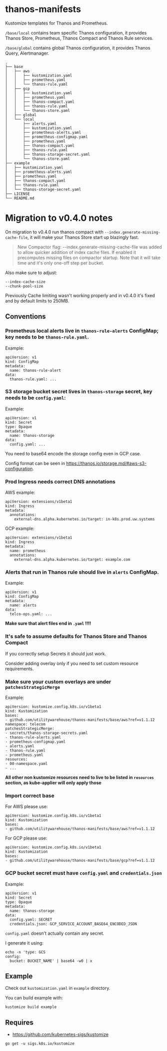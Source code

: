 # thanos-manifests

Kustomize templates for Thanos and Prometheus.

`/base/local` contains team specific Thanos configuration, it provides Thanos Store, Prometheus, Thanos Compact and Thanos Rule services.

`/base/global` contains global Thanos configuration, it provides Thanos Query, Alertmanager.

```
.
├── base
│   ├── aws
│   │   ├── kustomization.yaml
│   │   ├── prometheus.yaml
│   │   └── thanos-rule.yaml
│   ├── gcp
│   │   ├── kustomization.yaml
│   │   ├── prometheus.yaml
│   │   ├── thanos-compact.yaml
│   │   ├── thanos-rule.yaml
│   │   └── thanos-store.yaml
│   ├── global
│   └── local
│       ├── alerts.yaml
│       ├── kustomization.yaml
│       ├── prometheus-alerts.yaml
│       ├── prometheus-configmap.yaml
│       ├── prometheus.yaml
│       ├── thanos-compact.yaml
│       ├── thanos-rule.yaml
│       ├── thanos-storage-secret.yaml
│       └── thanos-store.yaml
├── example
│   ├── kustomization.yaml
│   ├── prometheus-alerts.yaml
│   ├── prometheus.yaml
│   ├── thanos-compact.yaml
│   ├── thanos-rule.yaml
│   └── thanos-storage-secret.yaml
├── LICENSE
└── README.md
```

# Migration to v0.4.0 notes

On migration to v0.4.0 run thanos compact with `--index.generate-missing-cache-file`, it will make your Thanos Store start up blazingly fast.

> New Compactor flag: --index.generate-missing-cache-file was added to allow quicker addition of index cache files. If enabled it precomputes missing files on compactor startup. Note that it will take time and it's only one-off step per bucket.<Paste>

Also make sure to adjust:

```
--index-cache-size
--chunk-pool-size
```

Previously Cache limiting wasn't working properly and in v0.4.0 it's fixed and by default limits to 250MB.

## Conventions

### Prometheus local alerts live in `thanos-rule-alerts` ConfigMap; key needs to be `thanos-rule.yaml`.

Example:

```
apiVersion: v1
kind: ConfigMap
metadata:
  name: thanos-rule-alert
data:
  thanos-rule.yaml: ...
```

### S3 storage bucket secret lives in `thanos-storage` secret, key needs to be `config.yaml`:

Example:

```
apiVersion: v1
kind: Secret
type: Opaque
metadata:
  name: thanos-storage
data:
  config.yaml: ...
```

You need to base64 encode the storage config even in GCP case.

Config format can be seen in https://thanos.io/storage.md/#aws-s3-configuration.

### Prod Ingress needs correct DNS annotations

AWS example:

```
apiVersion: extensions/v1beta1
kind: Ingress
metadata:
  annotations:
    external-dns.alpha.kubernetes.io/target: in-k8s.prod.uw.systems
```

GCP example:

```
apiVersion: extensions/v1beta1
kind: Ingress
metadata:
  name: prometheus
  annotations:
    external-dns.alpha.kubernetes.io/target: example.com
```

### Alerts that run in Thanos rule should live in `alerts` ConfigMap.

Example:

```
apiVersion: v1
kind: ConfigMap
metadata:
  name: alerts
data:
  telco-ops.yaml: ...
```

**Make sure that alert files end in `.yaml` !!!!**

### It's safe to assume defaults for Thanos Store and Thanos Compact

If you correctly setup Secrets it should just work. 

Consider adding overlay only if you need to set custom resource requirements.

### Make sure your custom overlays are under `patchesStrategicMerge`

Example:

```
apiVersion: kustomize.config.k8s.io/v1beta1
kind: Kustomization
bases:
- github.com/utilitywarehouse/thanos-manifests/base/aws?ref=v1.1.12
namespace: telecom
patchesStrategicMerge:
- secrets/thanos-storage-secrets.yaml
- thanos-rule-alerts.yaml
- prometheus-configmap.yaml
- alerts.yaml
- thanos-rule.yaml
- prometheus.yaml
resources:
- 00-namespace.yaml
- ...
```

**All other non kustomize resources need to live to be listed in `resources` section, as kube-applier will only apply those**

### Import correct base

For AWS please use:

```
apiVersion: kustomize.config.k8s.io/v1beta1
kind: Kustomization
bases:
- github.com/utilitywarehouse/thanos-manifests/base/aws?ref=v1.1.12
```

For GCP please use:

```
apiVersion: kustomize.config.k8s.io/v1beta1
kind: Kustomization
bases:
- github.com/utilitywarehouse/thanos-manifests/base/gcp?ref=v1.1.12
```

### GCP bucket secret must have `config.yaml` and `credentials.json`

Example:

```
apiVersion: v1
kind: Secret
type: Opaque
metadata:
  name: thanos-storage
data:
  config.yaml: SECRET
  credentials.json: GCP_SERVICE_ACCOUNT_BASE64_ENCODED_JSON
```

`config.yaml` doesn't actually contain any secret.

I generate it using:

```
echo -n 'type: GCS
config:
  bucket: BUCKET_NAME' | base64 -w0 | x
```

## Example

Check out `kustomization.yaml` in `example` directory. 

You can build example with:

```
kustomize build example 
```

## Requires

- https://github.com/kubernetes-sigs/kustomize

```
go get -u sigs.k8s.io/kustomize
```
